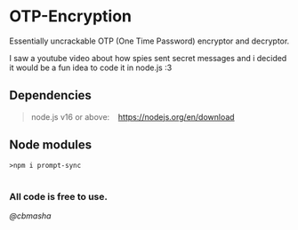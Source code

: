 # OTP-Encryption

Essentially uncrackable OTP (One Time Password) encryptor and decryptor.

I saw a youtube video about how spies sent secret messages and i decided it would be a fun idea to code it in node.js :3

## Dependencies

> node.js v16 or above:&nbsp;&nbsp;&nbsp;&nbsp;https://nodejs.org/en/download

## Node modules

```console
>npm i prompt-sync
```

#

### All code is free to use.
*@cbmasha*